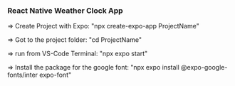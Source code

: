 ### React Native Weather Clock App

=> Create Project with Expo:
"npx create-expo-app ProjectName"

=> Got to the project folder:
"cd ProjectName"

=> run from VS-Code Terminal:
"npx expo start"

=> Install the package for the google font:
"npx expo install @expo-google-fonts/inter expo-font"
